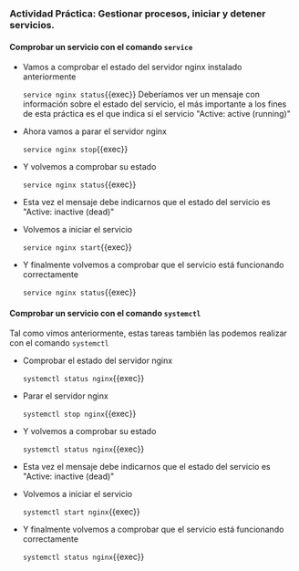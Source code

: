 ### Actividad Práctica: Gestionar procesos, iniciar y detener servicios.

#### Comprobar un servicio con el comando `service`

- Vamos a comprobar el estado del servidor nginx instalado anteriormente

   `service nginx status`{{exec}}
  Deberíamos ver un mensaje con información sobre el estado del servicio,
  el más importante a los fines de esta práctica es el que indica si el 
  servicio "Active: active (running)"


- Ahora vamos a parar el servidor nginx

   `service nginx stop`{{exec}}

- Y volvemos a comprobar su estado

   `service nginx status`{{exec}}   

- Esta vez el mensaje debe indicarnos que el estado del servicio es "Active: inactive (dead)"

- Volvemos a iniciar el servicio

   `service nginx start`{{exec}}

- Y finalmente volvemos a comprobar que el servicio está funcionando correctamente

   `service nginx status`{{exec}}  

#### Comprobar un servicio con el comando `systemctl`

Tal como vimos anteriormente, estas tareas también las podemos realizar con el comando `systemctl`

- Comprobar el estado del servidor nginx

   `systemctl status nginx`{{exec}}

- Parar el servidor nginx

   `systemctl stop nginx`{{exec}}

- Y volvemos a comprobar su estado

   `systemctl status nginx`{{exec}}   

- Esta vez el mensaje debe indicarnos que el estado del servicio es "Active: inactive (dead)"

- Volvemos a iniciar el servicio

   `systemctl start nginx`{{exec}}

- Y finalmente volvemos a comprobar que el servicio está funcionando correctamente

   `systemctl status nginx`{{exec}} 